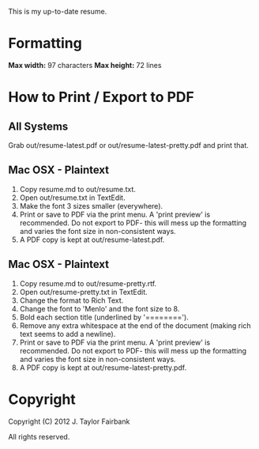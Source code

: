 This is my up-to-date resume.

Formatting
==========
 **Max width:** 97 characters
**Max height:** 72 lines

How to Print / Export to PDF
============================

All Systems
-----------
Grab out/resume-latest.pdf or out/resume-latest-pretty.pdf and print that.

Mac OSX - Plaintext
-------------------
 1. Copy resume.md to out/resume.txt.
 2. Open out/resume.txt in TextEdit.
 3. Make the font 3 sizes smaller (everywhere).
 4. Print or save to PDF via the print menu. A 'print preview' is recommended.
    Do not export to PDF- this will mess up the formatting and varies the font
    size in non-consistent ways.
 5. A PDF copy is kept at out/resume-latest.pdf.

Mac OSX - Plaintext
-------------------
 1. Copy resume.md to out/resume-pretty.rtf.
 2. Open out/resume-pretty.txt in TextEdit.
 3. Change the format to Rich Text.
 4. Change the font to 'Menlo' and the font size to 8.
 5. Bold each section title (underlined by '========').
 6. Remove any extra whitespace at the end of the document (making rich text
    seems to add a newline).
 7. Print or save to PDF via the print menu. A 'print preview' is recommended.
    Do not export to PDF- this will mess up the formatting and varies the font
    size in non-consistent ways.
 8. A PDF copy is kept at out/resume-latest-pretty.pdf.

Copyright
=========
Copyright (C) 2012 J. Taylor Fairbank

All rights reserved.
